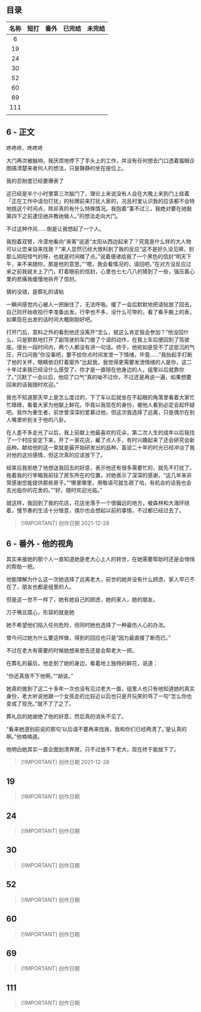 ## 目录
|名称|短打|番外|已完结|未完结|
|:-:|:-:|:-:|:-:|:-:|
|6|||||
|19|||||
|24|||||
|30|||||
|52|||||
|60|||||
|69|||||
|111|||||
||||||

## 6 - 正文
咚咚咚、咚咚咚

大门再次被敲响，我厌烦地停下了手头上的工作，并没有任何想去门口透着猫眼企图搞清楚来者何人的想法，只是静静的坐在座位上。

我的忍耐度已经要爆表了

这已经是半个小时里第三次敲门了，理论上来说没有人会在大晚上来到门上挂着「正在工作中请勿打扰」的标牌前来打扰人家的，况且村里认识我的应该都不会特地挑这个时间点，除非真的有什么特殊情况。我抱着“事不过三，我绝对要在祂敲第四下之前逮住祂并教祂做人。”的想法走向大门。

不过这种作风……倒是让我想起了一个人。

我抱着双臂，冷漠地看向“来客”说道“太阳从西边起来了？究竟是什么样的大人物可以让您亲自来找我？”来人显然已经大致料到了我的反应“这不是好久没见嘛，别那么阴阳怪气的呀，也就是时间晚了点。”说着便递给我了一个黑色的信封“明天下午，来不来随你，那是他的意思。”“嗯，我会看情况的，请回吧。”在对方没反应过来之前我就关上了门，盯着眼前的信封，心里也七七八八的猜到了一些，强压着心里的悲痛我缓慢地拆开了信封。

猜的没错，是葬礼的请帖

一瞬间感觉内心被人一把揪住了，无法呼吸。缓了一会后默默地把请帖放了回去，自己则开始收拾行李准备出发。行李也不多，没什么可带的，看了看手腕上的表，如果现在出发的话时间大概刚刚好吧。

打开门后，意料之外的看到他还没离开“怎么，就这么肯定我会参加？”他没回什么，只是默默地打开了副驾驶的车门做了个请的动作，在我上车后便回到了驾驶座。很长一段时间内，两个人都没有讲一句话。终于，他宛如是受不了这低沉的气压，开口问我“你没事吧，要不给你点时间发泄一下情绪，毕竟……”我抬起手打断了他的关怀，眼睛依旧盯着窗外“比起我，我觉得更需要发泄情绪的人是你，这二十年过来我已经没什么感受了，你才是一直陪在他身边的人，组里以后就靠你了。”沉默了一会以后，他叹了口气“真的呦不过你，不过还是再说一遍，如果想要回来的话我随时欢迎。”

我也不知道那天早上是怎么度过的，下了车以后就坐在不起眼的角落里看着大家忙忙碌碌，看着大家为他献上鲜花。毕竟以我现在的身份，被他人看到必定会起怀疑吧。我作为重生者，前世曾深深的爱慕过他，但这次我选择了远离，只是偶尔在别人嘴里听到关于他的八卦。

在人差不多走光了以后，我上前献上他最喜欢的花朵，第二次人生的成年以后我找了一个村庄安定下来，开了一家花店，雇了点人手，有时兴趣起来了还会研究会新品种。献给他的这一束就是最开始研发出的品种。虽说二十年的时光已经冲淡了我对他的这份感情，但这次真的应该放下了。

结束后我拒绝了他想送我回去的好意，表示他还有很多需要忙的，就先不打扰了。拖着我的行李箱我前往了房东所在的位置，对她表示了深深的感谢，“这几年来非常感谢您能提供那栋房子。”“哪里哪里，用敬语可就生疏了哈，有机会的话我也会去光临你的花舍的。”“好，随时欢迎光临。”

就这样，我回到了我的花店，花店坐落于一个很偏远的地方，被森林和大海环绕着，慢节奏的生活十分惬意，偶尔也会想起以前的事情，不过都已经过去了。

> [!IMPORTANT] 创作日期
> 2021-12-28

## 6 - 番外 - 他的视角
其实来接她的那个人一直知道她是老大心上人的转世，在她需要帮助时还是会悄悄的帮助一把。

他能理解为什么这一次她选择了远离老大，前世的她并没有什么顾虑，家人早已不在了，朋友也都是组里的人。

但是这一世不一样了，她有她自己的顾虑，她的家人，她的朋友。

刀子嘴豆腐心，形容的就是她

她不希望他们陷入任何危险，但同时她也选择了一种最伤人心的办法。

曾今问过她为什么要这样做，得到的回应也只是“因为最直接了断而已。”

不过在老大有需要的时候她想来想去还是会帮老大一把。

在葬礼的最后，他走到了她的身边，看着地上独特的鲜花，说道：

“你还真放不下他啊。”“胡说。”

她真的做到了这二十多年一次也没有见过老大一面，组里人也只有他知道她的真实身份，老大听说他跟一个女孩走的比较近以后也只是开玩笑的骂了一句“怎么你也变成了现充。”就不了了之了。

葬礼后的她谢绝了他的好意，然后真的消失不见了。

“看来她道别前说的那句‘以后请不要再来找我，我和你们已经两清了。’是认真的啊。”他喃喃道。

他明白她其实一直企图划清界限，只不过放不下老大，现在终于能放下了。

> [!IMPORTANT] 创作日期
> 2021-12-28

## 19
> [!IMPORTANT] 创作日期
> 

## 24
> [!IMPORTANT] 创作日期
> 

## 30
> [!IMPORTANT] 创作日期
> 

## 52
> [!IMPORTANT] 创作日期
> 

## 60
> [!IMPORTANT] 创作日期
> 

## 69
> [!IMPORTANT] 创作日期
> 

## 111
> [!IMPORTANT] 创作日期
> 
